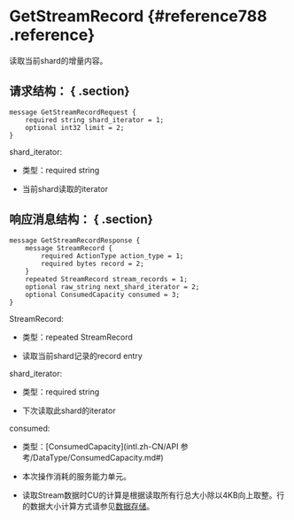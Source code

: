 # GetStreamRecord {#reference788 .reference}

读取当前shard的增量内容。

## 请求结构： { .section}

```language-pb
message GetStreamRecordRequest {
    required string shard_iterator = 1;
    optional int32 limit = 2;
}

```

shard\_iterator:

-   类型：required string

-   当前shard读取的iterator


## 响应消息结构： { .section}

```language-pb
message GetStreamRecordResponse {
    message StreamRecord {
        required ActionType action_type = 1;
        required bytes record = 2;
    }
    repeated StreamRecord stream_records = 1;
    optional raw_string next_shard_iterator = 2;
    optional ConsumedCapacity consumed = 3;
}

```

StreamRecord:

-   类型：repeated StreamRecord

-   读取当前shard记录的record entry


shard\_iterator:

-   类型：required string

-   下次读取此shard的iterator


consumed:

-   类型：[ConsumedCapacity](intl.zh-CN/API 参考/DataType/ConsumedCapacity.md#) 

-   本次操作消耗的服务能力单元。

-   读取Stream数据时CU的计算是根据读取所有行总大小除以4KB向上取整。行的数据大小计算方式请参见[数据存储](../../../../intl.zh-CN/产品定价/数据存储量.md#)。


